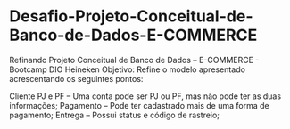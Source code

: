 # Desafio-Projeto-Conceitual-de-Banco-de-Dados-E-COMMERCE
Refinando Projeto Conceitual de Banco de Dados – E-COMMERCE - Bootcamp DIO Heineken
Objetivo:
Refine o modelo apresentado acrescentando os seguintes pontos:

Cliente PJ e PF – Uma conta pode ser PJ ou PF, mas não pode ter as duas informações;
Pagamento – Pode ter cadastrado mais de uma forma de pagamento;
Entrega – Possui status e código de rastreio;
